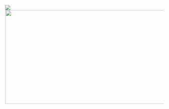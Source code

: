 <img src="https://capsule-render.vercel.app/api?type=soft&color=auto&height=200&section=header&text=Hi,Everyone!&fontSize=90" />

<a href="#">
  <img height="300" width="850" src="https://i.pinimg.com/originals/cd/54/4e/cd544ea83dedc9872d29289124cc7852.gif"/>
</a>

<!--
**raksabackend/raksabackend** is a ✨ _special_ ✨ repository because its `README.md` (this file) appears on your GitHub profile.

Here are some ideas to get you started:

- 🔭 I’m currently working on ...
- 🌱 I’m currently learning ...
- 👯 I’m looking to collaborate on ...
- 🤔 I’m looking for help with ...
- 💬 Ask me about ...
- 📫 How to reach me: ...
- 😄 Pronouns: ...
- ⚡ Fun fact: ...
-->
